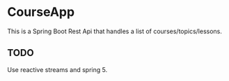# CourseApp
This is a Spring Boot Rest Api that handles a list of courses/topics/lessons.

## TODO
Use reactive streams and spring 5.
